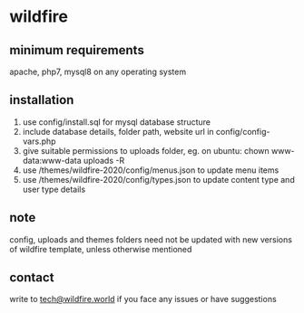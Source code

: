 # wildfire

## minimum requirements
apache, php7, mysql8 on any operating system

## installation
1. use config/install.sql for mysql database structure
2. include database details, folder path, website url in config/config-vars.php
3. give suitable permissions to uploads folder, eg. on ubuntu: chown www-data:www-data uploads -R
4. use /themes/wildfire-2020/config/menus.json to update menu items
5. use /themes/wildfire-2020/config/types.json to update content type and user type details

## note
config, uploads and themes folders need not be updated with new versions of wildfire template, unless otherwise mentioned

## contact
write to tech@wildfire.world if you face any issues or have suggestions 